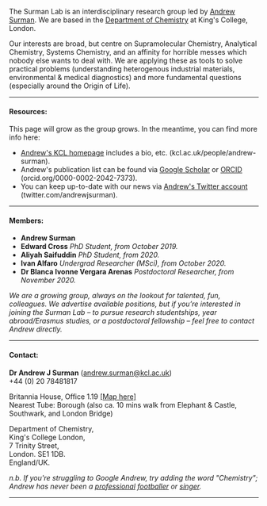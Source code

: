 The Surman Lab is an interdisciplinary research group led by [Andrew Surman](https://www.kcl.ac.uk/people/andrew-surman). We are based in the [Department of Chemistry](https://www.kcl.ac.uk/chemistry) at King's College, London. 

Our interests are broad, but centre on Supramolecular Chemistry, Analytical Chemistry, Systems Chemistry, and an affinity for horrible messes which nobody else wants to deal with. We are applying these as tools to solve practical problems (understanding heterogenous industrial materials, environmental & medical diagnostics) and more fundamental questions (especially around the Origin of Life).

***
####  Resources:
This page will grow as the group grows. In the meantime, you can find more info here:
 - [Andrew's KCL homepage](https://www.kcl.ac.uk/people/andrew-surman) includes a bio, etc. (kcl.ac.uk/people/andrew-surman).
 - Andrew's publication list can be found via [Google Scholar](https://scholar.google.co.uk/citations?user=ZiHHfIgAAAAJ&hl=en) or [ORCID](http://orcid.org/0000-0002-2042-7373) (orcid.org/0000-0002-2042-7373).
 - You can keep up-to-date with our news via [Andrew's Twitter account](https://twitter.com/andrewjsurman) (twitter.com/andrewjsurman).
   
***
#### Members:
 - __Andrew Surman__
 - __Edward Cross__ _PhD Student, from October 2019._
 - __Aliyah Saifuddin__ _PhD Student, from 2020._
 - __Ivan Alfaro__ _Undergrad Researcher (MSci), from October 2020._
 - __Dr Blanca Ivonne Vergara Arenas__ _Postdoctoral Researcher, from November 2020._

*We are a growing group, always on the lookout for talented, fun, colleagues. We advertise available positions, but if you’re interested in joining the Surman Lab – to pursue research studentships, year abroad/Erasmus studies, or a postdoctoral fellowship – feel free to contact Andrew directly.*

***
#### Contact:
__Dr Andrew J Surman__ ([andrew.surman@kcl.ac.uk](mailto:andrew.surman@kcl.ac.uk))  
+44 (0) 20 78481817  

Britannia House, Office 1.19 [[Map here]](https://goo.gl/maps/597uCuYhaNdQ71Uz7)  
Nearest Tube: Borough (also ca. 10 mins walk from Elephant & Castle, Southwark, and London Bridge)

Department of Chemistry,  
King's College London,  
7 Trinity Street,  
London. SE1 1DB.  
England/UK.  

*n.b. If you're struggling to Google Andrew, try adding the word "Chemistry"; Andrew has never been a [professional](https://www.youtube.com/watch?v=9XDaMstX2Pg) [footballer](https://www.youtube.com/watch?v=qS0gCvLTdio) or [singer](https://www.youtube.com/watch?v=yQjsi5sBXZg&list=RDyQjsi5sBXZg&index=1).*  
  
***
